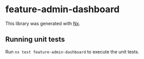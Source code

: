 # feature-admin-dashboard

This library was generated with [Nx](https://nx.dev).

## Running unit tests

Run `nx test feature-admin-dashboard` to execute the unit tests.
